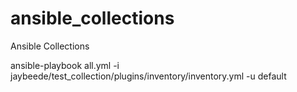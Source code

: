 # ansible_collections
Ansible Collections

ansible-playbook all.yml -i jaybeede/test_collection/plugins/inventory/inventory.yml -u default

